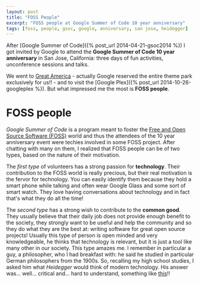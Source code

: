 ```yaml
---
layout: post
title: "FOSS People"
excerpt: "FOSS people at Google Summer of Code 10 year anniversary"
tags: [foss, people, gsoc, google, anniversary, san jose, heidegger]
---
```


After [Google Summer of Code]({% post_url 2014-04-21-gsoc2014 %}) I got invited by Google
to attend the **Google Summer of Code 10 year anniversary** in San Jose, California: three days
of fun activities, unconference sessions and talks.

We went to [Great America](http://www.cagreatamerica.com) - actually Google reserved the entire
theme park exclusively for us!! - and to visit the [Google Plex]({% post_url 2014-10-26-googleplex %}).
But what impressed me the most is **FOSS people**.

# FOSS people
*Google Summer of Code* is a program meant to foster the
[Free and Open Source Software (FOSS)](http://en.wikipedia.org/wiki/Free_and_open-source_software) world
and thus the attendees of the 10 year anniversary event were techies involved in some FOSS project.
After chatting with many on them, I realized that FOSS people can be of two types, based on 
the nature of their motivation.

The *first type* of volunteers has a strong passion for **technology**. Their contribution to the FOSS world
is really precious, but their real motivation is the fervor for technology. You can easily
identify them because they hold a smart phone while talking and often wear Google Glass and some sort
of smart watch. They love having conversations about technology and in fact that's what
they do all the time!

The *second type* has a strong wish to contribute to the **common good**. They usually
believe that their daily job does not provide enough benefit to the society, they strongly want to be useful
and help the community and so they do what they are the best at: writing software for great open
source projects! Usually this type of person is open minded and very knowledgeable, he thinks
that technology is relevant, but it is just a tool like many other in our society.
This type amazes me. I remember in particular a guy, a philosopher, who I had breakfast with: he
said he studied in particular German philosophers from the 1900s. So, recalling my high school
studies, I asked him what *Heidegger* would think of modern technology. His answer was... well...
critical and... hard to understand, something like [this](https://belate.wordpress.com/2010/07/12/heidegger-modern-technology/)!!
